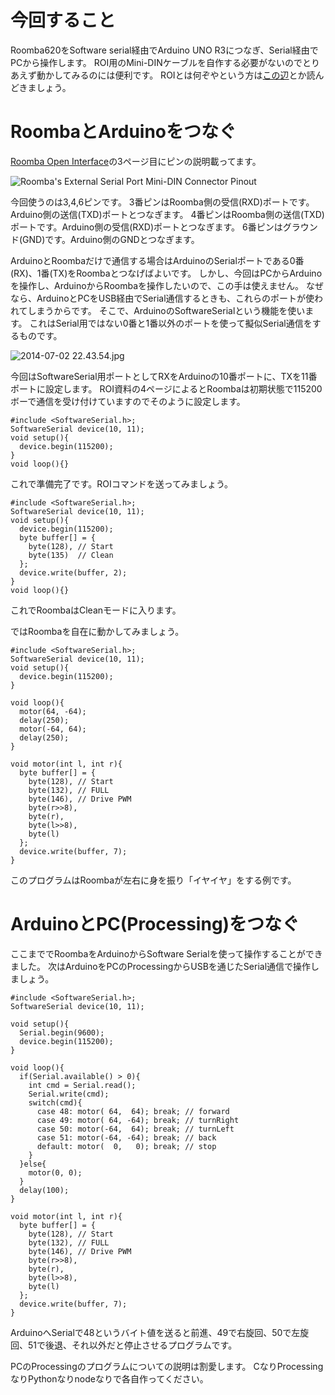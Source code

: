 # 今回すること

Roomba620をSoftware serial経由でArduino UNO R3につなぎ、Serial経由でPCから操作します。
ROI用のMini-DINケーブルを自作する必要がないのでとりあえず動かしてみるのには便利です。
ROIとは何ぞやという方は[この辺](http://www.teamknox.com/Roomba/Roombaj.html)とか読んどきましょう。

# RoombaとArduinoをつなぐ
[Roomba Open Interface](http://www.irobot.lv/uploaded_files/File/iRobot_Roomba_500_Open_Interface_Spec.pdf)の3ページ目にピンの説明載ってます。

![Roomba's External Serial Port Mini-DIN Connector Pinout](http://i.gyazo.com/58fba8586263286646ba1c4a5527866d.png)

今回使うのは3,4,6ピンです。
3番ピンはRoomba側の受信(RXD)ポートです。Arduino側の送信(TXD)ポートとつなぎます。
4番ピンはRoomba側の送信(TXD)ポートです。Arduino側の受信(RXD)ポートとつなぎます。
6番ピンはグラウンド(GND)です。Arduino側のGNDとつなぎます。

ArduinoとRoombaだけで通信する場合はArduinoのSerialポートである0番(RX)、1番(TX)をRoombaとつなげばよいです。
しかし、今回はPCからArduinoを操作し、ArduinoからRoombaを操作したいので、この手は使えません。
なぜなら、ArduinoとPCをUSB経由でSerial通信するときも、これらのポートが使われてしまうからです。
そこで、ArduinoのSoftwareSerialという機能を使います。
これはSerial用ではない0番と1番以外のポートを使って擬似Serial通信をするものです。

![2014-07-02 22.43.54.jpg](http://i.gyazo.com/8e2b8ece2e63524fd48b2575c34d814c.png)

今回はSoftwareSerial用ポートとしてRXをArduinoの10番ポートに、TXを11番ポートに設定します。
ROI資料の4ページによるとRoombaは初期状態で115200ボーで通信を受け付けていますのでそのように設定します。

```arduino
#include <SoftwareSerial.h>;
SoftwareSerial device(10, 11);
void setup(){
  device.begin(115200);
}
void loop(){}
```

これで準備完了です。ROIコマンドを送ってみましょう。

```
#include <SoftwareSerial.h>;
SoftwareSerial device(10, 11);
void setup(){
  device.begin(115200);
  byte buffer[] = {
    byte(128), // Start
    byte(135)  // Clean
  };
  device.write(buffer, 2);
}
void loop(){}
```

これでRoombaはCleanモードに入ります。

ではRoombaを自在に動かしてみましょう。

```arduino
#include <SoftwareSerial.h>;
SoftwareSerial device(10, 11);
void setup(){
  device.begin(115200);
}

void loop(){
  motor(64, -64);
  delay(250);
  motor(-64, 64);
  delay(250);
}

void motor(int l, int r){
  byte buffer[] = {
    byte(128), // Start
    byte(132), // FULL
    byte(146), // Drive PWM
    byte(r>>8),
    byte(r),
    byte(l>>8),
    byte(l)
  };
  device.write(buffer, 7);
}
```

このプログラムはRoombaが左右に身を振り「イヤイヤ」をする例です。

# ArduinoとPC(Processing)をつなぐ

ここまででRoombaをArduinoからSoftware Serialを使って操作することができました。
次はArduinoをPCのProcessingからUSBを通じたSerial通信で操作しましょう。

```processing
#include <SoftwareSerial.h>;
SoftwareSerial device(10, 11);

void setup(){
  Serial.begin(9600);
  device.begin(115200);
}

void loop(){
  if(Serial.available() > 0){
    int cmd = Serial.read();
    Serial.write(cmd);
    switch(cmd){
      case 48: motor( 64,  64); break; // forward
      case 49: motor( 64, -64); break; // turnRight
      case 50: motor(-64,  64); break; // turnLeft
      case 51: motor(-64, -64); break; // back
      default: motor(  0,   0); break; // stop
    }
  }else{
    motor(0, 0);
  }
  delay(100);
}

void motor(int l, int r){
  byte buffer[] = {
    byte(128), // Start
    byte(132), // FULL
    byte(146), // Drive PWM
    byte(r>>8),
    byte(r),
    byte(l>>8),
    byte(l)
  };
  device.write(buffer, 7);
}
```
ArduinoへSerialで48というバイト値を送ると前進、49で右旋回、50で左旋回、51で後退、それ以外だと停止させるプログラムです。

PCのProcessingのプログラムについての説明は割愛します。
CなりProcessingなりPythonなりnodeなりで各自作ってください。

